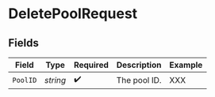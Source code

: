 # DeletePoolRequest


## Fields

| Field              | Type               | Required           | Description        | Example            |
| ------------------ | ------------------ | ------------------ | ------------------ | ------------------ |
| `PoolID`           | *string*           | :heavy_check_mark: | The pool ID.       | XXX                |